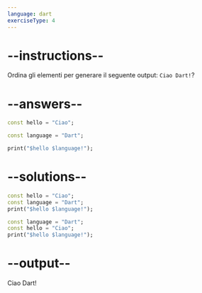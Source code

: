 ```yaml
---
language: dart
exerciseType: 4
---
```


# --instructions--

Ordina gli elementi per generare il seguente output: `Ciao Dart!`?

# --answers--

```dart
const hello = "Ciao";
```

```dart
const language = "Dart";
```

```dart
print("$hello $language!");
```

# --solutions--

```dart
const hello = "Ciao";
const language = "Dart";
print("$hello $language!");
```

```dart
const language = "Dart";
const hello = "Ciao";
print("$hello $language!");
```

# --output--

Ciao Dart!
